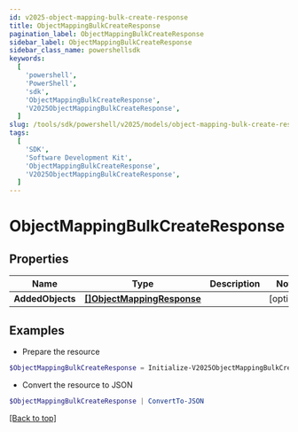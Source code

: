 ```yaml
---
id: v2025-object-mapping-bulk-create-response
title: ObjectMappingBulkCreateResponse
pagination_label: ObjectMappingBulkCreateResponse
sidebar_label: ObjectMappingBulkCreateResponse
sidebar_class_name: powershellsdk
keywords:
  [
    'powershell',
    'PowerShell',
    'sdk',
    'ObjectMappingBulkCreateResponse',
    'V2025ObjectMappingBulkCreateResponse',
  ]
slug: /tools/sdk/powershell/v2025/models/object-mapping-bulk-create-response
tags:
  [
    'SDK',
    'Software Development Kit',
    'ObjectMappingBulkCreateResponse',
    'V2025ObjectMappingBulkCreateResponse',
  ]
---
```


# ObjectMappingBulkCreateResponse

## Properties

| Name | Type | Description | Notes |
| --- | --- | --- | --- |
| **AddedObjects** | [**[]ObjectMappingResponse**](object-mapping-response) |  | [optional] |

## Examples

- Prepare the resource

```powershell
$ObjectMappingBulkCreateResponse = Initialize-V2025ObjectMappingBulkCreateResponse  -AddedObjects null
```

- Convert the resource to JSON

```powershell
$ObjectMappingBulkCreateResponse | ConvertTo-JSON
```

[[Back to top]](#)
